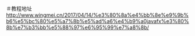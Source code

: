 ＃教程地址
http://www.wingmei.cn/2017/04/14/%e3%80%8a%e4%bb%8e%e9%9b%b6%e5%bc%80%e5%a7%8b%e5%ad%a6%e4%b9%a0javafx%e3%80%8b%e7%b3%bb%e5%88%97%e6%95%99%e7%a8%8b/